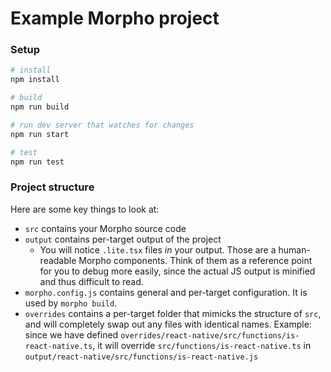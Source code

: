 # Example Morpho project

### Setup

```bash
# install
npm install

# build
npm run build

# run dev server that watches for changes
npm run start

# test
npm run test
```

### Project structure

Here are some key things to look at:

- `src` contains your Morpho source code
- `output` contains per-target output of the project
  - You will notice `.lite.tsx` files _in_ your output. Those are a human-readable Morpho components. Think of them as a reference point for you to debug more easily, since the actual JS output is minified and thus difficult to read.
- `morpho.config.js` contains general and per-target configuration. It is used by `morpho build`.
- `overrides` contains a per-target folder that mimicks the structure of `src`, and will completely swap out any files with identical names. Example: since we have defined `overrides/react-native/src/functions/is-react-native.ts`, it will override `src/functions/is-react-native.ts` in `output/react-native/src/functions/is-react-native.js`